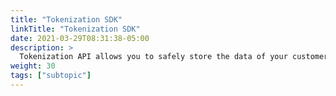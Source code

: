 ```yaml
---
title: "Tokenization SDK"
linkTitle: "Tokenization SDK"
date: 2021-03-29T08:31:38-05:00
description: >
  Tokenization API allows you to safely store the data of your customers' credit cards through the creation of a token. This token lets you make regular charges or implement the 1 Click payment feature, following PCI DSS (Payment Card Industry Data Security Standard) security standards to handle credit card data.
weight: 30
tags: ["subtopic"]
---
```

